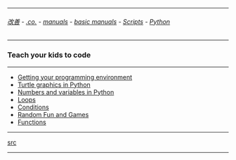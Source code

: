 
---

###### [改善](https://github.com/ttltrk/0C/blob/master/README.MD) - [.co.](https://github.com/ttltrk/PRG/blob/master/CODING.MD) - [manuals](https://github.com/ttltrk/PRG/blob/master/MAN.MD) - [basic manuals](https://github.com/ttltrk/PRG/blob/master/MANUALS.MD) - [Scripts](https://github.com/ttltrk/PRG/blob/master/PY/DOC/SC/SC.MD) - [Python](https://github.com/ttltrk/PRG/blob/master/PY/DOC/OPYM/OPYM.MD)

---

### Teach your kids to code

---

* [Getting your programming environment](https://github.com/ttltrk/PRG/blob/master/PY/DOC/TYKTC/01/ENV.MD)
* [Turtle graphics in Python](https://github.com/ttltrk/PRG/blob/master/PY/DOC/TYKTC/02/TURTLE.MD)
* [Numbers and variables in Python](https://github.com/ttltrk/PRG/blob/master/PY/DOC/TYKTC/03/NUMVAR.MD)
* [Loops]()
* [Conditions]()
* [Random Fun and Games]()
* [Functions]()

---

[src](https://www.udemy.com/teach-your-kids-to-code/learn/v4/content)

---

